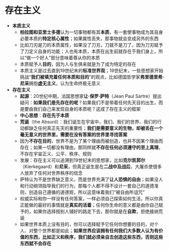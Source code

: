 # 存在主义
* **本质主义**
  * **柏拉图和亚里士多德**认为一切事物都有其**本质**，有一套使事物成为其自身必要本质的**特定核心属性**；如果属性丢失，那事物就会变成另外的东西
  * 比如刀刃是刀的本质属性，如果没了刀刃，刀就不是刀了，因为刀刃赋予了刀定义自身的功能；人也有本质，本质在出生前就存在于我们身上，所以“做一个好人”部分意味着尊从你的本质
  * 本质赋予人**目的**，因为人与生俱来就是为了成为特定的存在
  * 本质主义是过去直到19世纪末的**标准世界观**；19世纪末，一些思想家开始挑战“**我们被填充着任何本质和目的**”的观点，比如德国哲学家**弗里德里希·尼采**拥抱**虚无主义**，认为生命终极无意义
* **存在主义**
  * **起源**：20世纪中期，法国思想家**让·保罗·萨特**（Jean Paul Sartre）提出疑问：**如果我们是先存在的呢**？如果我们不是带着任何先天目的出生，而是要由我们自己来发现自身的本质呢？这成了存在主义的框架
  * **中心思想**：**存在先于本质**
  * **荒诞**（the Absurd）：我们诞生在宇宙中，我们、我们的世界、我们的行动都缺乏任何真正先天的重要性；**我们是需要意义的生物，却被丢在一个毫无意义的世界里，需要在没有答案的世界里寻找答案**
  * 因为**不存在目的**，世界不是为了某个理由而被创造，也并不因某个理由而存在；如果一切都没有理由，那同样就**不存在任何必须遵守的至上真理**，不存在宇宙正义、公平、秩序、规则
  * 发展：存在主义可以追溯到19世纪末的思想家，比如**克尔凯郭尔**（Kierkegaard）和**尼采**，但真正诞生是在**二战中及战后**，大屠杀使很多人放弃了任何对世界秩序的信念
  * 萨特认为不是世界缺乏意义，而是世界充满了**让人恐惧的自由**；如果没人和行动纲领指导我们的行为，那每个人都不得不设计一套自己的道德准则，创造自己遵循的道德观，所以这意味着我们“被自由所诅咒”
  * 权威实际和你一样没有任何答案，一样必须自己探索如何生活，所以你真正能做的最好的事情就是**真实的活着**；任何你生命的意义都是由你自己赋予的，如果你选择按别人铺好的路走下去，那你就是在**自欺**，拒绝接纳荒诞
  * 如果世界本质上没有目的，你可以选择赋予它任何你想要的目的，对个人、对整个世界都是如此；**如果世界应该拥有任何我们大多数人认为有价值的东西，比如正义和秩序，我们就必须亲自去创造这些东西，否则这些东西就不会存在**